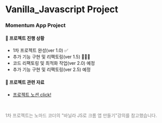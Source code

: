 # Vanilla_Javascript Project

### Momentum App Project

#### 📆 프로젝트 진행 상황

- 1차 프로젝트 완성(ver 1.0) ✅
- 추가 기능 구현 및 리팩토링(ver 1.5) 🏃🏻‍♀️
- 코드 리팩토링 및 최적화 작업(ver 2.0) 예정
- 추가 기능 구현 및 리팩토링(ver 2.5) 예정

#### 📂 프로젝트 관련 자료

- <a href="https://loud-guan-d19.notion.site/Javascript-Project-Momentum-7a92eff4841340a49c6dc341935b6501?pvs=4" target="_blank">프로젝트 노션 click!</a>

</br>

<div>
  <p style="color: gray;">1차 프로젝트는 노마드 코더의 "바닐라 JS로 크롬 앱 만들기"강의를  참고했습니다.</p>
</div>

